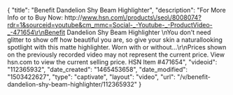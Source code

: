 {
    "title": "Benefit Dandelion Shy Beam Highlighter",
    "description": "For More Info or to Buy Now: http:\/\/www.hsn.com\/products\/seo\/8008074?rdr=1&sourceid=youtube&cm_mmc=Social-_-Youtube-_-ProductVideo-_-471654\r\nBenefit Dandelion Shy Beam Highlighter  \nYou don't need glitter to show off how beautiful you are, so give your skin a naturallooking spotlight with this matte highlighter. Worn with or without...\r\nPrices shown on the previously recorded video may not represent the current price.  View hsn.com to view the current selling price. HSN Item #471654",
    "videoid": "112365932",
    "date_created": "1465453658",
    "date_modified": "1503422627",
    "type": "captivate",
    "layout": "video",
    "url": "\/v\/benefit-dandelion-shy-beam-highlighter\/112365932"
}